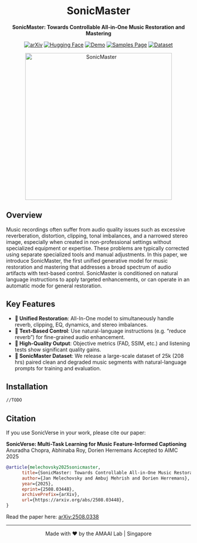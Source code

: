 <div align="center">

  # SonicMaster
**SonicMaster: Towards Controllable All-in-One Music Restoration and Mastering**


[![arXiv](https://img.shields.io/badge/arXiv-2508.03448-b31b1b.svg)](http://arxiv.org/abs/2508.03448)
[![Hugging Face](https://img.shields.io/badge/🤗%20Hugging%20Face-Model-yellow)](https://huggingface.co/amaai-lab/)
[![Demo](https://img.shields.io/badge/🎵-Demo-green)](https://huggingface.co/amaai-lab/SonicMaster)
[![Samples Page](https://img.shields.io/badge/Samples-Page-blue)](https://amaai-lab.github.io/SonicMaster/)
[![Dataset](https://img.shields.io/badge/Dataset-download-purple)](https://huggingface.co/datasets/amaai-lab/SonicMasterDataset)


</div>
<div align="center">
<img src="https://ambujmehrish.github.io/SM-Orig/Images/sm.jpeg" alt="SonicMaster" width="400"/>
</div>

## Overview

Music recordings often suffer from audio quality issues such as excessive reverberation, distortion, clipping, tonal imbalances, and a narrowed stereo image, especially when created in non-professional settings without specialized equipment or expertise. These problems are typically corrected using separate specialized tools and manual adjustments. In this paper, we introduce SonicMaster, the first unified generative model for music restoration and mastering that addresses a broad spectrum of audio artifacts with text-based control. SonicMaster is conditioned on natural language instructions to apply targeted enhancements, or can operate in an automatic mode for general restoration.
</div>



## Key Features

- **🎵 Unified Restoration**: All-In-One model to simultaneously handle reverb, clipping, EQ, dynamics, and stereo imbalances.
- **📝 Text-Based Control**: Use natural-language instructions (e.g. “reduce reverb”) for fine-grained audio enhancement.
- **🚀 High-Quality Output**: Objective metrics (FAD, SSIM, etc.) and listening tests show significant quality gains.
- **💾 SonicMaster Dataset**: We release a large-scale dataset of 25k (208 hrs) paired clean and degraded music segments with natural-language prompts for training and evaluation.



## Installation

```bash
//TODO
```



## Citation

If you use SonicVerse in your work, please cite our paper:

**SonicVerse: Multi-Task Learning for Music Feature-Informed Captioning**
Anuradha Chopra, Abhinaba Roy, Dorien Herremans
Accepted to AIMC 2025

```bibtex
@article{melechovsky2025sonicmaster,
      title={SonicMaster: Towards Controllable All-in-One Music Restoration and Mastering}, 
      author={Jan Melechovsky and Ambuj Mehrish and Dorien Herremans},
      year={2025},
      eprint={2508.03448},
      archivePrefix={arXiv},
      url={https://arxiv.org/abs/2508.03448}, 
}
```

Read the paper here: [arXiv:2508.0338](http://arxiv.org/abs/2508.03448)

---



<div align="center">
Made with ❤️ by the AMAAI Lab | Singapore
</div>
